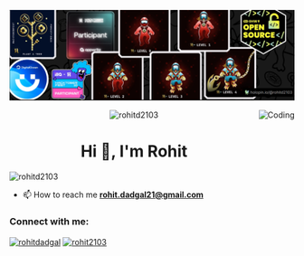 ![logo](https://github.com/rohitd2103/rohitd2103/blob/main/Screenshot%202023-10-26%20221740.png)

<img align="right" height="300px" alt="Coding" src="https://mir-s3-cdn-cf.behance.net/project_modules/1400/81bb4b165684019.640b6038d133e.gif">

<p align="center"> 
  <img src="https://komarev.com/ghpvc/?username=rohitd2103&label=Profile%20views&color=0e75b6&style=flat" alt="rohitd2103" />
</p>

<h1 align="center">Hi 👋, I'm Rohit</h1>
<p align="left"> <img src="https://komarev.com/ghpvc/?username=rohitd2103&label=Profile%20views&color=0e75b6&style=flat" alt="rohitd2103" /> </p>

- 📫 How to reach me **rohit.dadgal21@gmail.com**

<h3 align="left">Connect with me:</h3>
<p align="left">
<a href="https://linkedin.com/in/rohitdadgal" target="blank"><img align="center" src="https://raw.githubusercontent.com/rahuldkjain/github-profile-readme-generator/master/src/images/icons/Social/linked-in-alt.svg" alt="rohitdadgal" height="30" width="40" /></a>
<a href="https://www.leetcode.com/rohit2103" target="blank"><img align="center" src="https://raw.githubusercontent.com/rahuldkjain/github-profile-readme-generator/master/src/images/icons/Social/leet-code.svg" alt="rohit2103" height="30" width="40" /></a>
</p>


